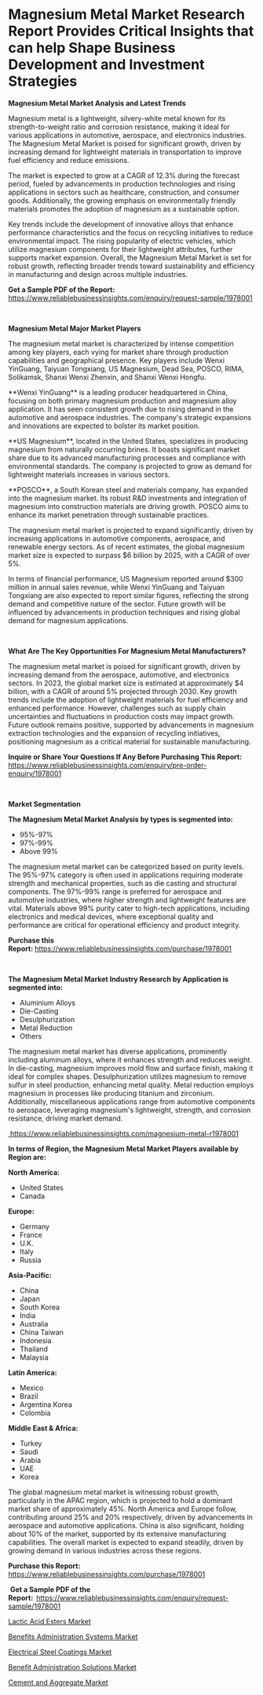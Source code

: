 <p><h1>Magnesium Metal Market Research Report Provides Critical Insights that can help Shape Business Development and Investment Strategies</h1></p><p><strong>Magnesium Metal Market Analysis and Latest Trends</strong></p>
<p><p>Magnesium metal is a lightweight, silvery-white metal known for its strength-to-weight ratio and corrosion resistance, making it ideal for various applications in automotive, aerospace, and electronics industries. The Magnesium Metal Market is poised for significant growth, driven by increasing demand for lightweight materials in transportation to improve fuel efficiency and reduce emissions. </p><p>The market is expected to grow at a CAGR of 12.3% during the forecast period, fueled by advancements in production technologies and rising applications in sectors such as healthcare, construction, and consumer goods. Additionally, the growing emphasis on environmentally friendly materials promotes the adoption of magnesium as a sustainable option. </p><p>Key trends include the development of innovative alloys that enhance performance characteristics and the focus on recycling initiatives to reduce environmental impact. The rising popularity of electric vehicles, which utilize magnesium components for their lightweight attributes, further supports market expansion. Overall, the Magnesium Metal Market is set for robust growth, reflecting broader trends toward sustainability and efficiency in manufacturing and design across multiple industries.</p></p>
<p><strong>Get a Sample PDF of the Report:&nbsp;</strong> <a href="https://www.reliablebusinessinsights.com/enquiry/request-sample/1978001?utm_campaign=62&utm_medium=2&utm_source=Github&utm_content=ia&utm_term=14112024&utm_id=magnesium-metal">https://www.reliablebusinessinsights.com/enquiry/request-sample/1978001</a></p>
<p>&nbsp;</p>
<p><strong>Magnesium Metal Major Market Players</strong></p>
<p><p>The magnesium metal market is characterized by intense competition among key players, each vying for market share through production capabilities and geographical presence. Key players include Wenxi YinGuang, Taiyuan Tongxiang, US Magnesium, Dead Sea, POSCO, RIMA, Solikamsk, Shanxi Wenxi Zhenxin, and Shanxi Wenxi Hongfu.</p><p>**Wenxi YinGuang** is a leading producer headquartered in China, focusing on both primary magnesium production and magnesium alloy application. It has seen consistent growth due to rising demand in the automotive and aerospace industries. The company's strategic expansions and innovations are expected to bolster its market position.</p><p>**US Magnesium**, located in the United States, specializes in producing magnesium from naturally occurring brines. It boasts significant market share due to its advanced manufacturing processes and compliance with environmental standards. The company is projected to grow as demand for lightweight materials increases in various sectors.</p><p>**POSCO**, a South Korean steel and materials company, has expanded into the magnesium market. Its robust R&D investments and integration of magnesium into construction materials are driving growth. POSCO aims to enhance its market penetration through sustainable practices.</p><p>The magnesium metal market is projected to expand significantly, driven by increasing applications in automotive components, aerospace, and renewable energy sectors. As of recent estimates, the global magnesium market size is expected to surpass $6 billion by 2025, with a CAGR of over 5%. </p><p>In terms of financial performance, US Magnesium reported around $300 million in annual sales revenue, while Wenxi YinGuang and Taiyuan Tongxiang are also expected to report similar figures, reflecting the strong demand and competitive nature of the sector. Future growth will be influenced by advancements in production techniques and rising global demand for magnesium applications.</p></p>
<p>&nbsp;</p>
<p><strong>What Are The Key Opportunities For Magnesium Metal Manufacturers?</strong></p>
<p><p>The magnesium metal market is poised for significant growth, driven by increasing demand from the aerospace, automotive, and electronics sectors. In 2023, the global market size is estimated at approximately $4 billion, with a CAGR of around 5% projected through 2030. Key growth trends include the adoption of lightweight materials for fuel efficiency and enhanced performance. However, challenges such as supply chain uncertainties and fluctuations in production costs may impact growth. Future outlook remains positive, supported by advancements in magnesium extraction technologies and the expansion of recycling initiatives, positioning magnesium as a critical material for sustainable manufacturing.</p></p>
<p><strong>Inquire or Share Your Questions If Any Before Purchasing This Report:</strong> <a href="https://www.reliablebusinessinsights.com/enquiry/pre-order-enquiry/1978001?utm_campaign=62&utm_medium=2&utm_source=Github&utm_content=ia&utm_term=14112024&utm_id=magnesium-metal">https://www.reliablebusinessinsights.com/enquiry/pre-order-enquiry/1978001</a></p>
<p>&nbsp;</p>
<p><strong>Market Segmentation</strong></p>
<p><strong>The Magnesium Metal Market Analysis by types is segmented into:</strong></p>
<p><ul><li>95%-97%</li><li>97%-99%</li><li>Above 99%</li></ul></p>
<p><p>The magnesium metal market can be categorized based on purity levels. The 95%-97% category is often used in applications requiring moderate strength and mechanical properties, such as die casting and structural components. The 97%-99% range is preferred for aerospace and automotive industries, where higher strength and lightweight features are vital. Materials above 99% purity cater to high-tech applications, including electronics and medical devices, where exceptional quality and performance are critical for operational efficiency and product integrity.</p></p>
<p><strong>Purchase this Report:&nbsp;</strong><a href="https://www.reliablebusinessinsights.com/purchase/1978001?utm_campaign=62&utm_medium=2&utm_source=Github&utm_content=ia&utm_term=14112024&utm_id=magnesium-metal">https://www.reliablebusinessinsights.com/purchase/1978001</a></p>
<p>&nbsp;</p>
<p><strong>The Magnesium Metal Market Industry Research by Application is segmented into:</strong></p>
<p><ul><li>Aluminium Alloys</li><li>Die-Casting</li><li>Desulphurization</li><li>Metal Reduction</li><li>Others</li></ul></p>
<p><p>The magnesium metal market has diverse applications, prominently including aluminum alloys, where it enhances strength and reduces weight. In die-casting, magnesium improves mold flow and surface finish, making it ideal for complex shapes. Desulphurization utilizes magnesium to remove sulfur in steel production, enhancing metal quality. Metal reduction employs magnesium in processes like producing titanium and zirconium. Additionally, miscellaneous applications range from automotive components to aerospace, leveraging magnesium's lightweight, strength, and corrosion resistance, driving market demand.</p></p>
<p><a href="https://www.reliablebusinessinsights.com/magnesium-metal-r1978001?utm_campaign=62&utm_medium=2&utm_source=Github&utm_content=ia&utm_term=14112024&utm_id=magnesium-metal">&nbsp;https://www.reliablebusinessinsights.com/magnesium-metal-r1978001</a></p>
<p><strong>In terms of Region, the Magnesium Metal Market Players available by Region are:</strong></p>
<p>
    <p> <strong> North America: </strong>
        <ul>
            <li>United States</li>
            <li>Canada</li>
        </ul>
        </p> 
    <p> <strong> Europe: </strong>
        <ul>
            <li>Germany</li>
            <li>France</li>
            <li>U.K.</li>
            <li>Italy</li>
            <li>Russia</li>
        </ul>
        </p> 
    <p> <strong> Asia-Pacific: </strong>
        <ul>
            <li>China</li>
            <li>Japan</li>
            <li>South Korea</li>
            <li>India</li>
            <li>Australia</li>
            <li>China Taiwan</li>
            <li>Indonesia</li>
            <li>Thailand</li>
            <li>Malaysia</li>
        </ul>
        </p> 
    <p> <strong> Latin America: </strong>
        <ul>
            <li>Mexico</li>
            <li>Brazil</li>
            <li>Argentina Korea</li>
            <li>Colombia</li>
        </ul>
        </p> 
    <p> <strong> Middle East & Africa: </strong>
        <ul>
            <li>Turkey</li>
            <li>Saudi</li>
            <li>Arabia</li>
            <li>UAE</li>
            <li>Korea</li>
        </ul>
    </p>
    </p>
<p><p>The global magnesium metal market is witnessing robust growth, particularly in the APAC region, which is projected to hold a dominant market share of approximately 45%. North America and Europe follow, contributing around 25% and 20% respectively, driven by advancements in aerospace and automotive applications. China is also significant, holding about 10% of the market, supported by its extensive manufacturing capabilities. The overall market is expected to expand steadily, driven by growing demand in various industries across these regions.</p></p>
<p><strong>Purchase this Report: </strong><a href="https://www.reliablebusinessinsights.com/purchase/1978001?utm_campaign=62&utm_medium=2&utm_source=Github&utm_content=ia&utm_term=14112024&utm_id=magnesium-metal">https://www.reliablebusinessinsights.com/purchase/1978001</a></p>
<p>&nbsp;<strong>Get a Sample PDF of the Report:&nbsp;&nbsp;</strong><a href="https://www.reliablebusinessinsights.com/enquiry/request-sample/1978001?utm_campaign=62&utm_medium=2&utm_source=Github&utm_content=ia&utm_term=14112024&utm_id=magnesium-metal">https://www.reliablebusinessinsights.com/enquiry/request-sample/1978001</a></p>
<p><strong></strong></p>
<p><p><a href="https://github.com/SanjidaMahmud54/Market-Research-Report-List-1/blob/main/lactic-acid-esters-market.md?utm_campaign=62&utm_medium=2&utm_source=Github&utm_content=ia&utm_term=14112024&utm_id=magnesium-metal">Lactic Acid Esters Market</a></p><p><a href="https://issuu.com/reportprime-2/docs/benefits-administration-systems-mar_7833ca551b448f?utm_campaign=62&utm_medium=2&utm_source=Github&utm_content=ia&utm_term=14112024&utm_id=magnesium-metal">Benefits Administration Systems Market</a></p><p><a href="https://github.com/WashimHussain441/Market-Research-Report-List-1/blob/main/electrical-steel-coatings-market.md?utm_campaign=62&utm_medium=2&utm_source=Github&utm_content=ia&utm_term=14112024&utm_id=magnesium-metal">Electrical Steel Coatings Market</a></p><p><a href="https://issuu.com/reportprime-2/docs/benefit-administration-solutions-ma_8aed0c94c4d2ab?utm_campaign=62&utm_medium=2&utm_source=Github&utm_content=ia&utm_term=14112024&utm_id=magnesium-metal">Benefit Administration Solutions Market</a></p><p><a href="https://www.linkedin.com/pulse/cement-aggregate-market-navigating-challenges-unlocking-potential-yvajc?utm_campaign=62&utm_medium=2&utm_source=Github&utm_content=ia&utm_term=14112024&utm_id=magnesium-metal">Cement and Aggregate Market</a></p></p>